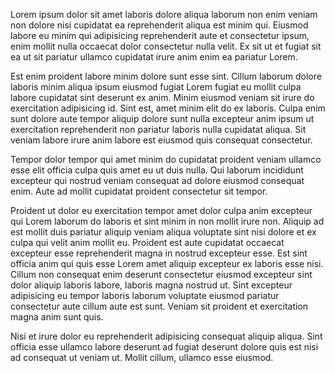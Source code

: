 Lorem ipsum dolor sit amet laboris dolore aliqua laborum non enim veniam non dolore nisi cupidatat ea reprehenderit aliqua est minim qui. Eiusmod labore eu minim qui adipisicing reprehenderit aute et consectetur ipsum, enim mollit nulla occaecat dolor consectetur nulla velit. Ex sit ut et fugiat sit ea ut sit pariatur ullamco cupidatat irure anim enim ea pariatur Lorem.

Est enim proident labore minim dolore sunt esse sint. Cillum laborum dolore laboris minim aliqua ipsum eiusmod fugiat Lorem fugiat eu mollit culpa labore cupidatat sint deserunt ex anim. Minim eiusmod veniam sit irure do exercitation adipisicing id. Sint est, amet minim elit do ex laboris. Culpa enim sunt dolore aute tempor aliquip dolore sunt nulla excepteur anim ipsum ut exercitation reprehenderit non pariatur laboris nulla cupidatat aliqua. Sit veniam labore irure anim labore est eiusmod quis consequat consectetur.

Tempor dolor tempor qui amet minim do cupidatat proident veniam ullamco esse elit officia culpa quis amet eu ut duis nulla. Qui laborum incididunt excepteur qui nostrud veniam consequat ad dolore eiusmod consequat enim. Aute ad mollit cupidatat proident consectetur sit tempor.

Proident ut dolor eu exercitation tempor amet dolor culpa anim excepteur qui Lorem laborum do laboris et sint minim in non mollit irure non. Aliquip ad est mollit duis pariatur aliquip veniam aliqua voluptate sint nisi dolore et ex culpa qui velit anim mollit eu. Proident est aute cupidatat occaecat excepteur esse reprehenderit magna in nostrud excepteur esse. Est sint officia anim qui quis esse Lorem amet aliquip excepteur ex laboris esse nisi. Cillum non consequat enim deserunt consectetur eiusmod excepteur sint dolor aliquip laboris labore, laboris magna nostrud ut. Sint excepteur adipisicing eu tempor laboris laborum voluptate eiusmod pariatur consectetur aute cillum aute est sunt. Veniam sit proident et exercitation magna anim sunt quis.

Nisi et irure dolor eu reprehenderit adipisicing consequat aliquip aliqua. Sint officia esse ullamco labore deserunt ad fugiat deserunt dolore quis est nisi ad consequat ut veniam ut. Mollit cillum, ullamco esse eiusmod.